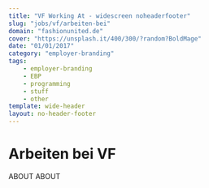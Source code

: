```yaml
---
title: "VF Working At - widescreen noheaderfooter"
slug: "jobs/vf/arbeiten-bei"
domain: "fashionunited.de"
cover: "https://unsplash.it/400/300/?random?BoldMage"
date: "01/01/2017"
category: "employer-branding"
tags:
    - employer-branding
    - EBP
    - programming
    - stuff
    - other
template: wide-header
layout: no-header-footer
---
```


# Arbeiten bei VF

ABOUT ABOUT
